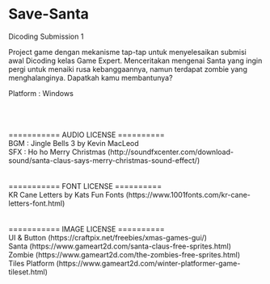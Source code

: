 # Save-Santa
 Dicoding Submission 1 
 
 Project game dengan mekanisme tap-tap untuk menyelesaikan submisi awal Dicoding kelas Game Expert.
 Menceritakan mengenai Santa yang ingin pergi untuk menaiki rusa kebanggaannya, namun terdapat zombie yang menghalanginya.
 Dapatkah kamu membantunya?
 
 Platform : Windows

<br>
<br>
<br>
=========== AUDIO LICENSE ==========
<br>
BGM : Jingle Bells 3 by Kevin MacLeod
<br>
SFX :
Ho ho Merry Christmas (http://soundfxcenter.com/download-sound/santa-claus-says-merry-christmas-sound-effect/)
<br>
<br>
<br>
=========== FONT LICENSE ==========
<br>
KR Cane Letters by Kats Fun Fonts (https://www.1001fonts.com/kr-cane-letters-font.html)
<br>
<br>
<br>
=========== IMAGE LICENSE ==========
<br>
UI & Button (https://craftpix.net/freebies/xmas-games-gui/)<br>
Santa (https://www.gameart2d.com/santa-claus-free-sprites.html)<br>
Zombie (https://www.gameart2d.com/the-zombies-free-sprites.html)<br>
Tiles Platform (https://www.gameart2d.com/winter-platformer-game-tileset.html)<br>
